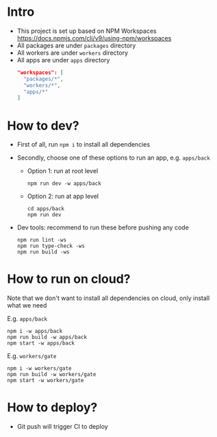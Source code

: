 # Intro
- This project is set up based on NPM Workspaces https://docs.npmjs.com/cli/v9/using-npm/workspaces
- All packages are under `packages` directory
- All workers are under `workers` directory
- All apps are under `apps` directory
  ```json
  "workspaces": [
    "packages/*",
    "workers/*",
    "apps/*"
  ]
  ```

# How to dev?
- First of all, run `npm i` to install all dependencies

- Secondly, choose one of these options to run an app, e.g. `apps/back`

  - Option 1: run at root level
    ```shell
    npm run dev -w apps/back
    ```

  - Option 2: run at app level
    ```shell
    cd apps/back
    npm run dev
    ```

- Dev tools: recommend to run these before pushing any code
  ```shell
  npm run lint -ws
  npm run type-check -ws
  npm run build -ws
  ```

# How to run on cloud?
Note that we don't want to install all dependencies on cloud, only install what we need

E.g. `apps/back`
```shell
npm i -w apps/back
npm run build -w apps/back
npm start -w apps/back
```

E.g. `workers/gate`
```shell
npm i -w workers/gate
npm run build -w workers/gate
npm start -w workers/gate
```

# How to deploy?
- Git push will trigger CI to deploy
